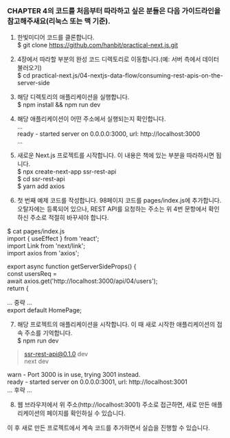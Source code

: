 ### CHAPTER 4의 코드를 처음부터 따라하고 싶은 분들은 다음 가이드라인을 참고해주새요(리눅스 또는 맥 기준).


1. 한빛미디어 코드를 클론합니다.  
$ git clone https://github.com/hanbit/practical-next.js.git  

2. 4장에서 따라할 부분의 완성 코드 디렉토리로 이동합니다.(예: 서버 측에서 데이터 불러오기)  
$ cd practical-next.js/04-nextjs-data-flow/consuming-rest-apis-on-the-server-side  

3. 해당 디렉토리의 애플리케이션을 실행합니다.  
$ npm install && npm run dev  

4. 해당 애플리케이션이 어떤 주소에서 실행되는지 확인합니다.  
...  
ready - started server on 0.0.0.0:3000, url: http://localhost:3000  
...  

5. 새로운 Next.js 프로젝트를 시작합니다. 이 내용은 책에 있는 부분을 따라하시면 됩니다.  
$ npx create-next-app ssr-rest-api  
$ cd ssr-rest-api  
$ yarn add axios  

6. 첫 번째 예제 코드를 작성합니다. 98페이지 코드를 pages/index.js에 추가합니다.  
오탈자에는 등록되어 있으나, REST API를 요청하는 주소는 위 4번 문항에서 확인하신 주소로 적절히 바꾸셔야 합니다.  

$ cat pages/index.js  
import { useEffect } from 'react';  
import Link from 'next/link';  
import axios from 'axios';  

export async function getServerSideProps() {  
  const usersReq =  
    await axios.get('http://localhost:3000/api/04/users');  
  return {  

... 중략 ...  
export default HomePage;  

7. 해당 프로젝트의 애플리케이션을 시작합니다. 이 때 새로 시작한 애플리케이션의 접속 주소를 기억합니다.  
$ npm run dev  

> ssr-rest-api@0.1.0 dev  
> next dev  

warn  - Port 3000 is in use, trying 3001 instead.  
ready - started server on 0.0.0.0:3001, url: http://localhost:3001  
... 후략 ...  

8. 웹 브라우저에서 위 주소(http://localhost:3001) 주소로 접근하면, 새로 만든 애플리케이션의 페이지를 확인하실 수 있습니다.  


이 후 새로 만든 프로젝트에서 계속 코드를 추가하면서 실습을 진행할 수 있습니다.  
